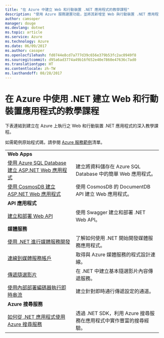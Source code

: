 ```yaml
---
title: "在 Azure 中建立 Web 和行動裝置 .NET 應用程式的教學課程"
description: "使用 Azure 服務建置功能，並將其新增至 Web 與行動裝置 .NET 應用程式的教學課程。"
author: camsoper
manager: douge
ms.devlang: dotnet
ms.topic: article
ms.service: Azure
ms.technology: Azure
ms.date: 06/09/2017
ms.author: casoper
ms.openlocfilehash: fd0744e8cd7a777d39c656e379b53fc2ac0949f8
ms.sourcegitcommit: d95a6ad3774a49b16f652e40e7860e47636c7ad0
ms.translationtype: HT
ms.contentlocale: zh-TW
ms.lasthandoff: 08/28/2017
---
```

# <a name="tutorials-for-building-web-and-mobile-apps-with-net-in-azure"></a>在 Azure 中使用 .NET 建立 Web 和行動裝置應用程式的教學課程

下表連結到建立在 Azure 上執行之 Web 和行動裝置 .NET 應用程式的深入教學課程。

如需範例原始程式碼，請參閱 [Azure 服務範例](https://azure.microsoft.com/resources/samples/?platform=dotnet)清單。

| | |
|---|---|
| **Web Apps**||
| [使用 Azure SQL Database 建立 ASP.NET Web 應用程式][1] | 建立將資料儲存在 Azure SQL Database 中的簡單 Web 應用程式。 | 
| [使用 CosmosDB 建立 ASP.NET Web 應用程式][2] | 使用 CosmosDB 的 DocumentDB API 建立 Web 應用程式。 | 
| **API 應用程式**||
| [建立和部署 Web API][3] | 使用 Swagger 建立和部署 .NET Web API。 | 
| **媒體服務** | |
| [使用 .NET 進行媒體服務開發][6] | 了解如何使用 .NET 開始開發媒體服務應用程式。 |
| [連線到媒體服務帳戶][7] | 取得與 Azure 媒體服務的程式設計連線。 |
| [傳遞隨選影片][4] | 在 .NET 中建立基本隨選影片內容傳遞服務。 | 
| [使用內部部署編碼器執行即時串流][8] | 建立針對即時通行傳遞設定的通道。 |
| **Azure 搜尋服務**||
| [如何從 .NET 應用程式使用 Azure 搜尋服務][5] | 透過 .NET SDK，利用 Azure 搜尋服務在應用程式中實作豐富的搜尋經驗。 | 



[1]: /azure/app-service-web/app-service-web-tutorial-dotnet-sqldatabase
[2]: /azure/documentdb/documentdb-dotnet-application
[3]: /azure/app-service-api/app-service-api-dotnet-get-started
[4]: /azure/media-services/media-services-dotnet-get-started
[5]: /azure/search/search-howto-dotnet-sdk
[6]: /azure/media-services/media-services-dotnet-how-to-use
[7]: /azure/media-services/media-services-dotnet-connect-programmatically
[8]: /azure/media-services/media-services-dotnet-live-encode-with-onpremises-encoders